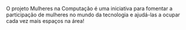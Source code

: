 O projeto Mulheres na Computação é uma iniciativa para fomentar a participação de mulheres no mundo da tecnologia e ajudá-las a ocupar cada vez mais espaços na área! 
